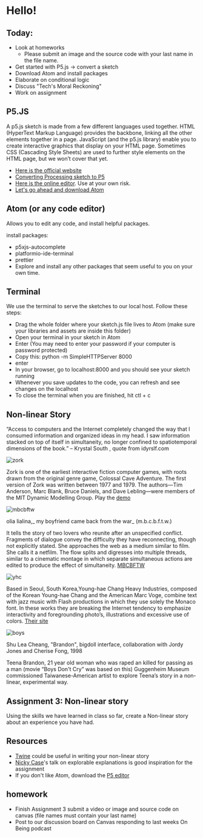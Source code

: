 # Hello!
## Today:
- Look at homeworks
  - Please submit an image and the source code with your last name in the file name.
- Get started with P5.js -> convert a sketch
- Download Atom and install packages
- Elaborate on conditional logic
- Discuss "Tech's Moral Reckoning"
- Work on assignment

## P5.JS

A p5.js sketch is made from a few different languages used together. HTML (HyperText Markup Language) provides the backbone, linking all the other elements together in a page. JavaScript (and the p5.js library) enable you to create interactive graphics that display on your HTML page. Sometimes CSS (Cascading Style Sheets) are used to further style elements on the HTML page, but we won’t cover that yet.
- [Here is the official website](https://p5js.org/)
- [Converting Processing sketch to P5](https://github.com/processing/p5.js/wiki/Processing-transition)
- [Here is the online editor](http://alpha.editor.p5js.org/). Use at your own risk.
- [Let's go ahead and download Atom](https://atom.io/)

## Atom (or any code editor)

Allows you to edit any code, and install helpful packages.

install packages:
- p5xjs-autocomplete
- platformio-ide-terminal
- prettier
- Explore and install any other packages that seem useful to you on your own time.

## Terminal

We use the terminal to serve the sketches to our local host. Follow these steps:

- Drag the whole folder where your sketch.js file lives to Atom (make sure your libraries and assets are inside this folder)
- Open your terminal in your sketch in Atom
- Enter (You may need to enter your password if your computer is password protected)
- Copy this: python -m SimpleHTTPServer 8000
- enter
- In your browser, go to localhost:8000 and you should see your sketch running
- Whenever you save updates to the code, you can refresh and see changes on the localhost
- To close the terminal when you are finished, hit ctl + c

## Non-linear Story

“Access to computers and the Internet completely changed the way that I consumed information and organized ideas in my head. I saw information stacked on top of itself in simultaneity, no longer confined to spatiotemporal dimensions of the book.”  – Krystal South , quote from idyrslf.com

![zork](http://amandaagricola.com/2017/IA2/wp-content/uploads/2017/04/Screen-Shot-2017-04-05-at-4.24.44-PM.png)

Zork is one of the earliest interactive fiction computer games, with roots drawn from the original genre game, Colossal Cave Adventure. The first version of Zork was written between 1977 and 1979. The authors—Tim Anderson, Marc Blank, Bruce Daniels, and Dave Lebling—were members of the MIT Dynamic Modelling Group.
Play the [demo](http://www.web-adventures.org/cgi-bin/webfrotz?s=ZorkDungeon&n=1709)

![mbcbftw](http://amandaagricola.com/2017/IA2/wp-content/uploads/2017/04/Screen-Shot-2017-04-05-at-7.16.30-PM.png)

olia lialina,_ my boyfriend came back from the war_ (m.b.c.b.f.t.w.)

It tells the story of two lovers who reunite after an unspecified conflict. Fragments of dialogue convey the difficulty they have reconnecting, though not explicitly stated. She approaches the web as a medium similar to film. She calls it a netfilm. The flow splits and digresses into multiple threads, similar to a cinematic montage in which separate simultaneous actions are edited to produce the effect of simultaneity.
[MBCBFTW](http://www.teleportacia.org/war/wara.htm)

![yhc](http://amandaagricola.com/2017/IA2/wp-content/uploads/2017/04/young-hae_chang_heavy_industries__warning_reading_this_may_or_may_not_change_your_life.jpeg)

Based in Seoul, South Korea,Young-hae Chang Heavy Industries, composed of the Korean Young-hae Chang and the American Marc Voge, combine text with jazz music with Flash productions in which they use solely the Monaco font. In these works they are breaking the Internet tendency to emphasize interactivity and foregrounding photo’s, illustrations and excessive use of colors.
[Their site](http://www.yhchang.com/)

![boys](http://amandaagricola.com/2017/IA2/wp-content/uploads/2017/04/Big-doll.jpg)

Shu Lea Cheang, "Brandon", bigdoll interface,
 collaboration with Jordy Jones and Cherise Fong, 1998

 Teena Brandon, 21 year old woman who was raped an killed for passing as a man  (movie “Boys Don't Cry” was based on this)
Guggenheim Museum commissioned Taiwanese-American artist to explore Teena’s story in a non-linear, experimental way.

 ## Assignment 3: Non-linear story
 Using the skills we have learned in class so far, create a Non-linear story about an experience you have had.

 ## Resources
 - [Twine](https://twinery.org/) could be useful in writing your non-linear story
 - [Nicky Case](https://www.youtube.com/watch?v=Zl9m0AQInBk)'s talk on explorable explanations is good inspiration for the assignment
 - If you don't like Atom, download the [P5 editor](https://github.com/processing/p5.js-editor/releases)

## homework

- Finish Assignment 3 submit a video or image and source code on canvas (file names must contain your last name)
- Post to our discussion board on Canvas responding to last weeks On Being podcast
